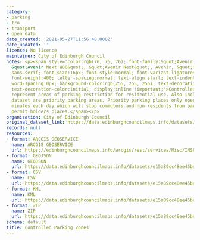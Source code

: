 ```yaml
---
category:
- parking
- tro
- transport
- open data
date_created: '2021-05-27T11:56:48.000Z'
date_updated: ''
license: No licence
maintainer: City of Edinburgh Council
notes: <p><span style='color:rgb(76, 76, 76); font-family:&quot;Avenir Next W01&quot;,
  &quot;Avenir Next W00&quot;, &quot;Avenir Next&quot;, Avenir, &quot;Helvetica Neue&quot;,
  sans-serif; font-size:16px; font-style:normal; font-variant-ligatures:normal; font-variant-caps:normal;
  font-weight:400; letter-spacing:normal; text-align:start; text-indent:0px; text-transform:none;
  word-spacing:0px; background-color:rgb(255, 255, 255); text-decoration-style:initial;
  text-decoration-color:initial; display:inline !important;'>Controlled Parking Zones
  represent areas of parking restriction for residential use. Also included in this
  dataset are priority parking areas. Priority parking places only operate for 90
  minutes each day which will stop commuters and non residents from parking in the
  permit holders places.</span></p>
organization: City of Edinburgh Council
original_dataset_link: https://data.edinburghcouncilmaps.info/datasets/e15a89cc48ee45be8fadf0f00ffcda21_12
records: null
resources:
- format: ARCGIS GEOSERVICE
  name: ARCGIS GEOSERVICE
  url: https://edinburghcouncilmaps.info/arcgis/rest/services/Misc/INSPIRE/MapServer/12
- format: GEOJSON
  name: GEOJSON
  url: https://data.edinburghcouncilmaps.info/datasets/e15a89cc48ee45be8fadf0f00ffcda21_12.geojson?outSR=%7B%22latestWkid%22%3A27700%2C%22wkid%22%3A27700%7D
- format: CSV
  name: CSV
  url: https://data.edinburghcouncilmaps.info/datasets/e15a89cc48ee45be8fadf0f00ffcda21_12.csv?outSR=%7B%22latestWkid%22%3A27700%2C%22wkid%22%3A27700%7D
- format: KML
  name: KML
  url: https://data.edinburghcouncilmaps.info/datasets/e15a89cc48ee45be8fadf0f00ffcda21_12.kml?outSR=%7B%22latestWkid%22%3A27700%2C%22wkid%22%3A27700%7D
- format: ZIP
  name: ZIP
  url: https://data.edinburghcouncilmaps.info/datasets/e15a89cc48ee45be8fadf0f00ffcda21_12.zip?outSR=%7B%22latestWkid%22%3A27700%2C%22wkid%22%3A27700%7D
schema: default
title: Controlled Parking Zones
---
```

